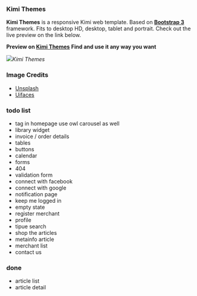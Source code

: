 ### Kimi Themes
**Kimi Themes** is a responsive Kimi web template. Based on **[Bootstrap 3](https://github.com/twbs/bootstrap)** framework. Fits to desktop HD, desktop, tablet and portrait. Check out the live preview on the link below.

**Preview on [Kimi Themes](https://philipherlambang.github.io/kimi/)**
**Find and use it any way you want**


![](https://s3-ap-southeast-1.amazonaws.com/kimistatic/images/screenshot_kimi.jpg)*Kimi Themes*

### Image Credits
- [Unsplash](https://unsplash.com/)
- [Uifaces](http://uifaces.com/)


### todo list
- tag in homepage use owl carousel as well
- library widget
- invoice / order details
- tables
- buttons
- calendar
- forms
- 404
- validation form
- connect with facebook
- connect with google
- notification page
- keep me logged in
- empty state
- register merchant
- profile
- tipue search
- shop the articles
- metainfo article
- merchant list
- contact us

### done
- article list
- article detail
